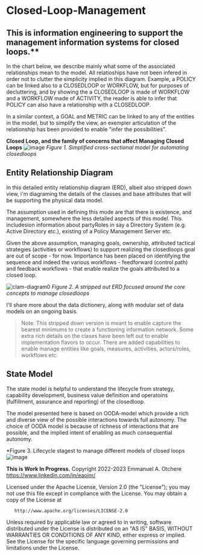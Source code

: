 # Closed-Loop-Management

## This is information engineering to support the management information systems for closed loops.** 

In the chart below, we describe mainly what some of the associated relationships mean to the model. All relatioships have not been infered in order not to clutter the simplicity implied in this diagram. Example, a POLICY can be linked also to a CLOSEDLOOP or WORKFLOW, but for purposes of decluttering, and by showing the a CLOSEDLOOP is made of WORKFLOW and a WORKFLOW made of ACTIVITY, the reader is able to infer that POLICY can also have a relationship with a CLOSEDLOOP. 

In a similar context, a GOAL and METRIC can be linked to any of the entities in the model, but to simplify the view, an exempler articulation of the relationship has been provided to enable "infer the possibilities".  

**Closed Loop, and the family of concerns that affect Managing Closed Loops** 
![image](https://user-images.githubusercontent.com/111851430/186325543-bc3d4a5b-d316-4763-89e1-74e16efe8960.png)
*Figure 1. Simplified cross-sectional model for automating closedloops*


## Entity Relationship Diagram
In this detailed entity relationship diagram (ERD), albeit also stripped down view, i'm diagraming the details of the classes and base attributes that will be supporting the physical data model. 

The assumption used in defining this mode are that there is existence, and management, somewhere the less detailed aspects of this model. This includesion information about partyRoles in say a Directory System (e.g. Active Directory etc.), existing of a Policy Management Server etc.

Given the above assumption, managing goals, ownership, attributed tactical strategies (activities or workflows) to support realizing the closedloops goal are out of scope - for now. Importance has been placed on identifying the sequence and indeed the various workflows - feedforward (control path) and feedback workflows - that enable realize the goals attributed to a closed loop. 


![clam-diagram0](https://user-images.githubusercontent.com/111851430/205546702-3d963692-8f61-47b5-a357-a6bae1dfdea4.png)
*Figure 2. A stripped out ERD focused around the core concepts to manage closedloops*

I'll share more about the data dictionery, along with modular set of data models on an ongoing basis.

>Note. This stripped down version is meant to enable capture the bearest minimums to create a functioning information network. Some extra rich details on the clases have been left out to enable implementation flavors to occur. There are added capabilities to enable manage entities like goals, measures, activities, actors/roles, workflows etc.  

## State Model
The state model is helpful to understand the lifecycle from strategy, capability development, business value definition and operatoins (fulfillment, assurance and reporting) of the closedloop. 

The model presented here is based on OODA-model which provide a rich and diverse view of the possible interactions towards full autonomy. The choice of OODA model is because of richness of interactions that are possible, and the implied intent of enabling as much consequential autonomy. 

*Figure 3. Lifecycle stagest to manage different models of closed loops
![image](https://user-images.githubusercontent.com/111851430/205808347-77fa4988-1b48-4706-9811-e77c3ba090f4.png)





**This is Work In Progress.**
Copyright 2022-2023 Emmanuel A. Otchere https://www.linkedin.com/in/eaojnr/

   Licensed under the Apache License, Version 2.0 (the "License");
   you may not use this file except in compliance with the License.
   You may obtain a copy of the License at

       http://www.apache.org/licenses/LICENSE-2.0

   Unless required by applicable law or agreed to in writing, software
   distributed under the License is distributed on an "AS IS" BASIS,
   WITHOUT WARRANTIES OR CONDITIONS OF ANY KIND, either express or implied.
   See the License for the specific language governing permissions and
   limitations under the License.
